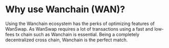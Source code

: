 # Why use Wanchain (WAN)?

Using the Wanchain ecosystem has the perks of optimizing features of WanSwap. As WanSwap requires a lot of transactions using a fast and low-fees tx chain such as Wanchain is essential. Being a completely decentralized cross chain, Wanchain is the perfect match.
